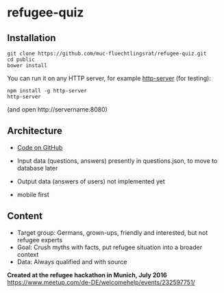 # refugee-quiz

## Installation

```
git clone https://github.com/muc-fluechtlingsrat/refugee-quiz.git
cd public
bower install
```

You can run it on any HTTP server, for example [http-server](https://www.npmjs.com/package/http-server) (for testing):

```
npm install -g http-server
http-server
```

(and open http://servername:8080)

## Architecture

* [Code on GitHub](https://github.com/muc-fluechtlingsrat/refugee-quiz)
* Input data (questions, answers) presently in questions.json, to move to database later
* Output data (answers of users) not implemented yet

* mobile first 

## Content

* Target group: Germans, grown-ups, friendly and interested, but not refugee experts
* Goal: Crush myths with facts, put refugee situation into a broader context
* Data: Always qualified and with source

**Created at the refugee hackathon in Munich, July 2016**  
https://www.meetup.com/de-DE/welcomehelp/events/232597751/

